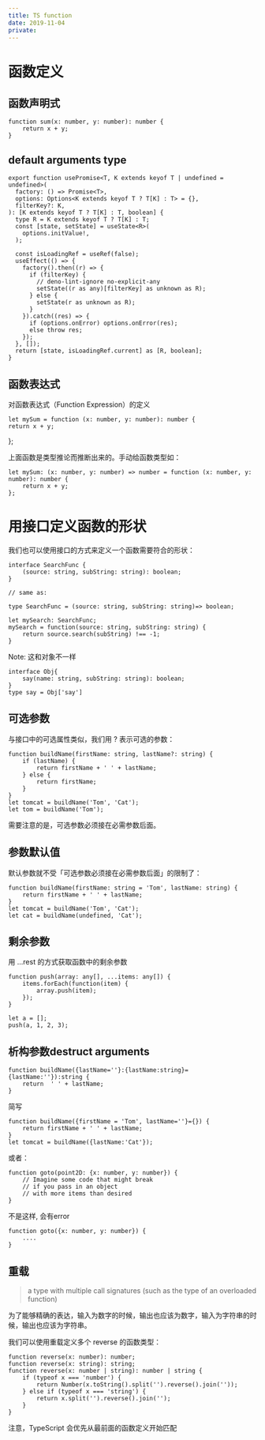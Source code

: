 ```yaml
---
title: TS function
date: 2019-11-04
private: 
---
```


# 函数定义

## 函数声明式

    function sum(x: number, y: number): number {
        return x + y;
    }

## default arguments type

    export function usePromise<T, K extends keyof T | undefined = undefined>(
      factory: () => Promise<T>,
      options: Options<K extends keyof T ? T[K] : T> = {},
      filterKey?: K,
    ): [K extends keyof T ? T[K] : T, boolean] {
      type R = K extends keyof T ? T[K] : T;
      const [state, setState] = useState<R>(
        options.initValue!,
      );

      const isLoadingRef = useRef(false);
      useEffect(() => {
        factory().then((r) => {
          if (filterKey) {
            // deno-lint-ignore no-explicit-any
            setState((r as any)[filterKey] as unknown as R);
          } else {
            setState(r as unknown as R);
          }
        }).catch((res) => {
          if (options.onError) options.onError(res);
          else throw res;
        });
      }, []);
      return [state, isLoadingRef.current] as [R, boolean];
    }

## 函数表达式

对函数表达式（Function Expression）的定义

    let mySum = function (x: number, y: number): number {
    return x + y;

};

上面函数是类型推论而推断出来的。手动给函数类型如：

    let mySum: (x: number, y: number) => number = function (x: number, y: number): number {
        return x + y;
    };

# 用接口定义函数的形状

我们也可以使用接口的方式来定义一个函数需要符合的形状：

    interface SearchFunc {
        (source: string, subString: string): boolean;
    }

    // same as: 

    type SearchFunc = (source: string, subString: string)=> boolean;

    let mySearch: SearchFunc;
    mySearch = function(source: string, subString: string) {
        return source.search(subString) !== -1;
    }

Note: 这和对象不一样

    interface Obj{
        say(name: string, subString: string): boolean;
    }
    type say = Obj['say']

## 可选参数

与接口中的可选属性类似，我们用 ? 表示可选的参数：

    function buildName(firstName: string, lastName?: string) {
        if (lastName) {
            return firstName + ' ' + lastName;
        } else {
            return firstName;
        }
    }
    let tomcat = buildName('Tom', 'Cat');
    let tom = buildName('Tom');

需要注意的是，可选参数必须接在必需参数后面。

## 参数默认值

默认参数就不受「可选参数必须接在必需参数后面」的限制了：

    function buildName(firstName: string = 'Tom', lastName: string) {
        return firstName + ' ' + lastName;
    }
    let tomcat = buildName('Tom', 'Cat');
    let cat = buildName(undefined, 'Cat');

## 剩余参数

用 ...rest 的方式获取函数中的剩余参数

    function push(array: any[], ...items: any[]) {
        items.forEach(function(item) {
            array.push(item);
        });
    }

    let a = [];
    push(a, 1, 2, 3);

## 析构参数destruct arguments

    function buildName({lastName=''}:{lastName:string}={lastName:''}):string {
        return  ' ' + lastName;
    }

简写

    function buildName({firstName = 'Tom', lastName=''}={}) {
        return firstName + ' ' + lastName;
    }
    let tomcat = buildName({lastName:'Cat'});

或者：

    function goto(point2D: {x: number, y: number}) {
        // Imagine some code that might break
        // if you pass in an object
        // with more items than desired
    }

不是这样, 会有error

    function goto({x: number, y: number}) {
        ....
    }

## 重载

> a type with multiple call signatures (such as the type of an overloaded
> function)

为了能够精确的表达，输入为数字的时候，输出也应该为数字，输入为字符串的时候，输出也应该为字符串。

我们可以使用重载定义多个 reverse 的函数类型：

    function reverse(x: number): number;
    function reverse(x: string): string;
    function reverse(x: number | string): number | string {
        if (typeof x === 'number') {
            return Number(x.toString().split('').reverse().join(''));
        } else if (typeof x === 'string') {
            return x.split('').reverse().join('');
        }
    }

注意，TypeScript 会优先从最前面的函数定义开始匹配
